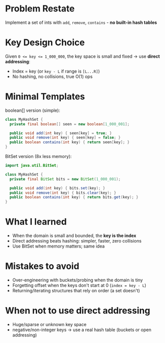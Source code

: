 # Problem Restate
Implement a set of ints with `add`, `remove`, `contains` - **no built-in hash tables**

# Key Design Choice
Given `0 <= key <= 1_000_000`, the key space is small and fixed -> use **direct addressing**:
- Index = key (or `key - L` if range is `[L...R]`)
- No hashing, no collisions, true O(1) ops

# Minimal Templates
boolean[] version (simple):
```java
class MyHashSet {
  private final boolean[] seen = new boolean[1_000_001];

  public void add(int key) { seen[key] = true; }
  public void remove(int key) { seen[key] = false; }
  public boolean contains(int key) { return seen[key]; }
}
```

BitSet version (8x less memory):
```java
import java.util.BitSet;

class MyHashSet {
  private final BitSet bits = new BitSet(1_000_001);

  public void add(int key) { bits.set(key); }
  public void remove(int key) { bits.clear(key); }
  public boolean contains(int key) { return bits.get(key); }
}
```

# What I learned
- When the domain is small and bounded, the **key is the index**
- Direct addressing beats hashing: simpler, faster, zero collisions
- Use BitSet when memory matters; same idea

# Mistakes to avoid
- Over-engineering with buckets/probing when the domain is tiny
- Forgetting offset when the keys don't start at 0 (`index = key - L`)
- Returning/iterating structures that rely on order (a set doesn't)

# When not to use direct addressing
- Huge/sparse or unknown key space
- negative/non-integer keys
-> use a real hash table (buckets or open addressing)

